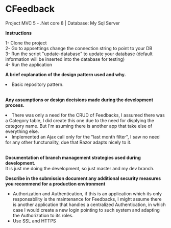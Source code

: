 # CFeedback
Project MVC 5 - .Net core 8 | Database: My Sql Server

<b>Instructions</b> <br/>

1- Clone the project
<br/>
2- Go to appsettings change the connection string to point to your DB
<br/>
3- Run the script "update-database" to update your database (default information will be inserted into the database for testing)
<br/>
4- Run the application
<br/>

<b>A brief explanation of the design pattern used and why.</b> <br/>
<li>
  Basic repository pattern.
</li>
<br/>

<b>Any assumptions or design decisions made during the development process.</b> <br/>
<li>
  There was only a need for the CRUD of Feedbacks, I assumed there was a Category table, I did create this one due to the need for displying the category name. But I'm asuming there is another app that take else of everything else.
</li>
<li>
  Implemented an Ajax call only for the "last month filter", I saw no need for any other functunality, due that Razor adapts nicely to it.
</li>
<br/>

<b>Documentation of branch management strategies used during development.</b> <br/>
It is just me doing the development, so just master and my dev branch.
<br/>

<b>Describe in the submission document any additional security measures you recommend for a production environment</b> <br/>
<ul>
  <li>
    Authorization and Authentication, if this is an application which its only responsability is the maintenance for Feedbacks, I might assume there is another application that handles a centralized Authentication, in which case I would create a new login pointing to such system and adapting the Authorization to its roles.
  </li>
  <li>
    Use SSL and HTTPS
  </li>
</ul>
